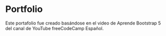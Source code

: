 # Portfolio
Este portafolio fue creado basándose en el video de Aprende Bootstrap 5 del canal de YouTube freeCodeCamp Español.